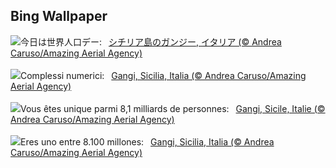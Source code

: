 ## Bing Wallpaper
![](https://www.bing.com/th?id=OHR.GangiSicily_JA-JP2426936283_UHD.jpg&w=1000)今日は世界人口デー:&nbsp;&ensp;[シチリア島のガンジー, イタリア (© Andrea Caruso/Amazing Aerial Agency)](https://www.bing.com/th?id=OHR.GangiSicily_JA-JP2426936283_UHD.jpg)
<br><br/>
![](https://www.bing.com/th?id=OHR.GangiSicily_IT-IT7151002440_UHD.jpg&w=1000)Complessi numerici:&nbsp;&ensp;[Gangi, Sicilia, Italia (© Andrea Caruso/Amazing Aerial Agency)](https://www.bing.com/th?id=OHR.GangiSicily_IT-IT7151002440_UHD.jpg)
<br><br/>
![](https://www.bing.com/th?id=OHR.GangiSicily_FR-FR3620462810_UHD.jpg&w=1000)Vous êtes unique parmi 8,1 milliards de personnes:&nbsp;&ensp;[Gangi, Sicile, Italie (© Andrea Caruso/Amazing Aerial Agency)](https://www.bing.com/th?id=OHR.GangiSicily_FR-FR3620462810_UHD.jpg)
<br><br/>
![](https://www.bing.com/th?id=OHR.GangiSicily_ES-ES2394496656_UHD.jpg&w=1000)Eres uno entre 8.100 millones:&nbsp;&ensp;[Gangi, Sicilia, Italia (© Andrea Caruso/Amazing Aerial Agency)](https://www.bing.com/th?id=OHR.GangiSicily_ES-ES2394496656_UHD.jpg)
<br><br/>
